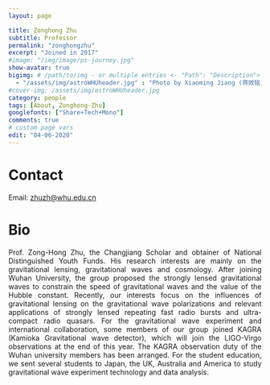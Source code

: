 ```yaml
---
layout: page

title: Zonghong Zhu
subtitle: Professor
permalink: "zonghongzhu"
excerpt: "Joined in 2017"
#image: "/img/image/ps-journey.jpg"
show-avatar: true
bigimg:	# /path/to/img - or multiple entries <- "Path": "Description">
  - "/assets/img/astroWHUheader.jpg" : "Photo by Xiaoming Jiang (蒋效铭)"
#cover-img: /assets/img/astroWHUheader.jpg
category: people
tags: [About, Zonghong-Zhu]
googlefonts: ["Share+Tech+Mono"]
comments: true
# custom page vars
edit: "04-06-2020"
---
```


<style>
body {
text-align: justify}
</style>

# Contact
Email: zhuzh@whu.edu.cn

# Bio

Prof. Zong-Hong Zhu, the Changjiang Scholar and obtainer of National Distinguished Youth Funds. His research interests are mainly on the gravitational lensing, gravitational waves and cosmology. After joining Wuhan University, the group proposed the strongly lensed gravitational waves to constrain the speed of gravitational waves and the value of the Hubble constant. Recently, our interests focus on the influences of gravitational lensing on the gravitational wave polarizations and relevant applications of strongly lensed repeating fast radio bursts and ultra-compact radio quasars. For the gravitational wave experiment and international collaboration, some members of our group joined KAGRA (Kamioka Gravitational wave detector), which will join the LIGO-Virgo observations at the end of this year. The KAGRA observation duty of the Wuhan university members has been arranged. For the student education, we sent several students to Japan, the UK, Australia and America to study gravitational wave experiment technology and data analysis.
